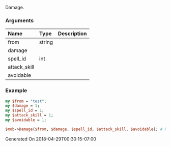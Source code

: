 Damage.
### Arguments
**Name**|**Type**|**Description**
:---|:---|:---
from|string|
damage||
spell_id|int|
attack_skill||
avoidable||

### Example

```perl
my $from = "test";
my $damage = 1;
my $spell_id = 1;
my $attack_skill = 1;
my $avoidable = 1;

$mob->Damage($from, $damage, $spell_id, $attack_skill, $avoidable); # Returns void
```


Generated On 2018-04-29T00:30:15-07:00